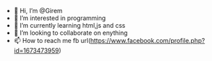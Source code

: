 - 👋 Hi, I’m @Girem
- 👀 I’m interested in programming
- 🌱 I’m currently learning html,js and css
- 💞️ I’m looking to collaborate on enything
- 📫 How to reach me fb url(https://www.facebook.com/profile.php?id=1673473959)

<!---
Girem/Giorgi is a ✨ special ✨ repository because its `README.md` (this file) appears on your GitHub profile.
You can click the Preview link to take a look at your changes.
--->
